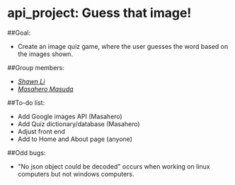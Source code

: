 # api_project: Guess that image!

##Goal:
  * Create an image quiz game, where the user guesses the word based on the images shown.

##Group members:
  - *[Shawn Li](https://github.com/TyranitarShawn)*
  - *[Masahero Masuda](https://github.com/Masa13)*

##To-do list:
  - Add Google images API (Masahero)
  - Add Quiz dictionary/database (Masahero)
  - Adjust front end
  - Add to Home and About page (anyone)

##Odd bugs:
 - "No json object could be decoded" occurs when working on linux computers but not windows computers.
